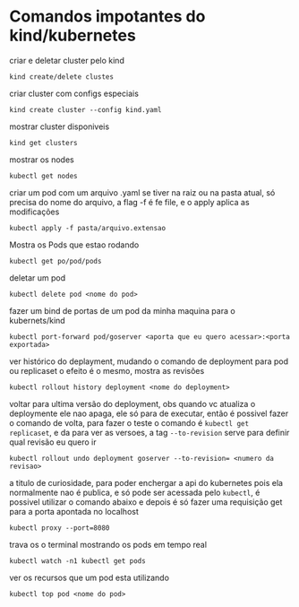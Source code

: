 # Comandos impotantes do kind/kubernetes

criar e deletar cluster pelo kind
```
kind create/delete clustes
```
criar cluster com configs especiais
```
kind create cluster --config kind.yaml
```


mostrar cluster disponiveis
```
kind get clusters
```
mostrar os nodes
```
kubectl get nodes
```

criar um pod com um arquivo .yaml se tiver na raiz ou na pasta atual, só precisa do nome do arquivo, a flag
-f é fe file, e o apply aplica as modificações
```
kubectl apply -f pasta/arquivo.extensao
```
Mostra os Pods que estao rodando
```
kubectl get po/pod/pods
```


deletar um pod
```
kubectl delete pod <nome do pod>
```

fazer um bind de portas de um pod da minha maquina para o kubernets/kind

```
kubectl port-forward pod/goserver <aporta que eu quero acessar>:<porta exportada>
```

ver histórico do deplayment, mudando o comando de deployment para pod ou replicaset
o efeito é o mesmo, mostra as revisões 
```
kubectl rollout history deployment <nome do deployment>
```

voltar para ultima versão do deployment, obs quando vc atualiza o deploymente ele nao 
apaga, ele só para de executar, então é possivel fazer o comando de volta, para fazer o teste
o comando é `kubectl get replicaset`, e da para ver as versoes, a tag `--to-revision`
serve para definir qual revisão eu quero ir

```
kubectl rollout undo deployment goserver --to-revision= <numero da revisao>
```

a titulo de curiosidade, para poder enchergar a api do kubernetes pois ela normalmente
nao é publica, e só pode ser acessada pelo `kubectl`, é possivel utilizar o comando abaixo
e depois é só fazer uma requisição get para a porta apontada no localhost
```
kubectl proxy --port=8080
```

trava os o terminal mostrando os pods em tempo real
```
kubectl watch -n1 kubectl get pods
```

ver os recursos que um pod esta utilizando
```
kubectl top pod <nome do pod>
```